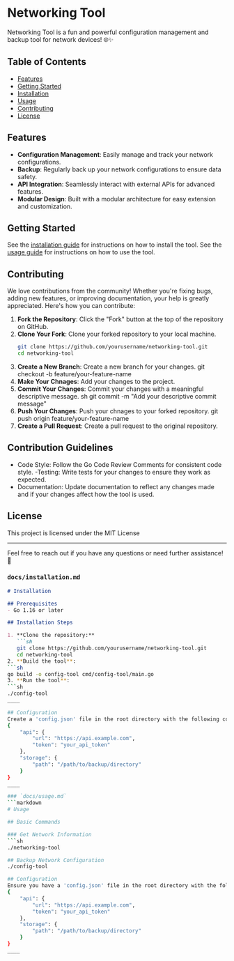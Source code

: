 # Networking Tool

Networking Tool is a fun and powerful configuration management and backup tool for network devices! 🌐✨

## Table of Contents
- [Features](#features)
- [Getting Started](#getting-started)
- [Installation](installation.md)
- [Usage](usage.md)
- [Contributing](#contributing)
- [License](#license)

## Features
- **Configuration Management**: Easily manage and track your network configurations.
- **Backup**: Regularly back up your network configurations to ensure data safety.
- **API Integration**: Seamlessly interact with external APIs for advanced features.
- **Modular Design**: Built with a modular architecture for easy extension and customization.

## Getting Started
See the [installation guide](installation.md) for instructions on how to install the tool.
See the [usage guide](usage.md) for instructions on how to use the tool.

## Contributing
We love contributions from the community! Whether you're fixing bugs, adding new features, or improving documentation, your help is greatly appreciated. Here's how you can contribute:

1. **Fork the Repository**: Click the "Fork" button at the top of the repository on GitHub.
2. **Clone Your Fork**: Clone your forked repository to your local machine.
   ```sh
   git clone https://github.com/yourusername/networking-tool.git
   cd networking-tool
3. **Create a New Branch**: Create a new branch for your changes.
git checkout -b feature/your-feature-name
4. **Make Your Chnages**: Add your changes to the project.
5. **Commit Your Changes**: Commit your changes with a meaningful descriptive message.
sh 
git commit -m "Add your descriptive commit message"
6. **Push Your Changes**: Push your chnages to your forked repository.
git push origin feature/your-feature-name
7. **Create a Pull Request**: Create a pull request to the original repository.

## Contribution Guidelines
- Code Style: Follow the Go Code Review Comments for consistent code style.
-Testing: Write tests for your changes to ensure they work as expected.
- Documentation: Update documentation to reflect any changes made and if your changes affect how the tool is used.

## License
This project is licensed under the MIT License
_____

Feel free to reach out if you have any questions or need further assistance! 🤝

### `docs/installation.md`
```markdown
# Installation

## Prerequisites
- Go 1.16 or later

## Installation Steps

1. **Clone the repository:**
   ```sh
   git clone https://github.com/yourusername/networking-tool.git
   cd networking-tool
2. **Build the tool**:
```sh
go build -o config-tool cmd/config-tool/main.go
3. **Run the tool**:
```sh
./config-tool
____

## Configuration 
Create a 'config.json' file in the root directory with the following content:
{
    "api": {
        "url": "https://api.example.com",
        "token": "your_api_token"
    },
    "storage": {
        "path": "/path/to/backup/directory"
    }
}
____

### `docs/usage.md`
```markdown
# Usage

## Basic Commands

### Get Network Information
```sh
./networking-tool

## Backup Network Configuration
./config-tool

## Configuration
Ensure you have a 'config.json' file in the root directory with the following content:
{
    "api": {
        "url": "https://api.example.com",
        "token": "your_api_token"
    },
    "storage": {
        "path": "/path/to/backup/directory"
    }
}
____ 
